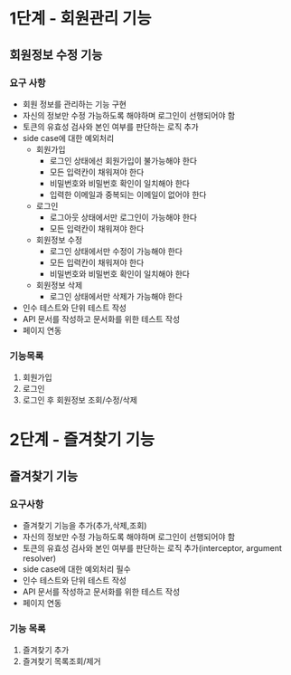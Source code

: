 # 1단계 - 회원관리 기능
## 회원정보 수정 기능
### 요구 사항
- 회원 정보를 관리하는 기능 구현
- 자신의 정보만 수정 가능하도록 해야하며 로그인이 선행되어야 함
- 토큰의 유효성 검사와 본인 여부를 판단하는 로직 추가
- side case에 대한 예외처리
    - 회원가입
      - 로그인 상태에선 회원가입이 불가능해야 한다
      - 모든 입력칸이 채워져야 한다
      - 비밀번호와 비밀번호 확인이 일치해야 한다
      - 입력한 이메일과 중복되는 이메일이 없어야 한다
    - 로그인
      - 로그아웃 상태에서만 로그인이 가능해야 한다
      - 모든 입력칸이 채워져야 한다
    - 회원정보 수정
      - 로그인 상태에서만 수정이 가능해야 한다
      - 모든 입력칸이 채워져야 한다
      - 비밀번호와 비밀번호 확인이 일치해야 한다
    - 회원정보 삭제
      - 로그인 상태에서만 삭제가 가능해야 한다
- 인수 테스트와 단위 테스트 작성
- API 문서를 작성하고 문서화를 위한 테스트 작성
- 페이지 연동

### 기능목록
1. 회원가입
2. 로그인
3. 로그인 후 회원정보 조회/수정/삭제

# 2단계 - 즐겨찾기 기능
## 즐겨찾기 기능
### 요구사항
- 즐겨찾기 기능을 추가(추가,삭제,조회)
- 자신의 정보만 수정 가능하도록 해야하며 로그인이 선행되어야 함
- 토큰의 유효성 검사와 본인 여부를 판단하는 로직 추가(interceptor, argument resolver)
- side case에 대한 예외처리 필수
- 인수 테스트와 단위 테스트 작성
- API 문서를 작성하고 문서화를 위한 테스트 작성
- 페이지 연동
### 기능 목록
1. 즐겨찾기 추가
2. 즐겨찾기 목록조회/제거